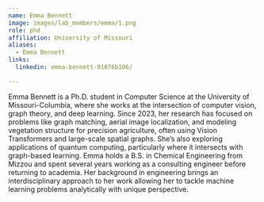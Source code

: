 ```yaml
---
name: Emma Bennett
image: images/lab_members/emma/1.png
role: phd
affiliation: University of Missouri
aliases:
  - Emma Bennett
links:
  linkedin: emma-bennett-91076b106/

---
```


Emma Bennett is a Ph.D. student in Computer Science at the University of Missouri-Columbia, where she works at the intersection of computer vision, graph theory, and deep learning. Since 2023, her research has focused on problems like graph matching, aerial image localization, and modeling vegetation structure for precision agriculture, often using Vision Transformers and large-scale spatial graphs. She’s also exploring applications of quantum computing, particularly where it intersects with graph-based learning. Emma holds a B.S. in Chemical Engineering from Mizzou and spent several years working as a consulting engineer before returning to academia. Her background in engineering brings an interdisciplinary approach to her work allowing her to tackle machine learning problems analytically with unique perspective.



